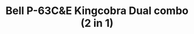 ---
layout: product
title: "Bell P-63C&E Kingcobra Dual combo (2 in 1)"
price: "3900" 
desc: "1/72 Maketa"
img_path: "/assets/img/DORAW7201D.jpg"
brand: "N/A"
available: false
special_offer: false
new: false
soon: false
cat: "010000"
subcat: "012000"
subsubcat: "0N/A"
sifra: "DORAW7201D"
popular: false
---
